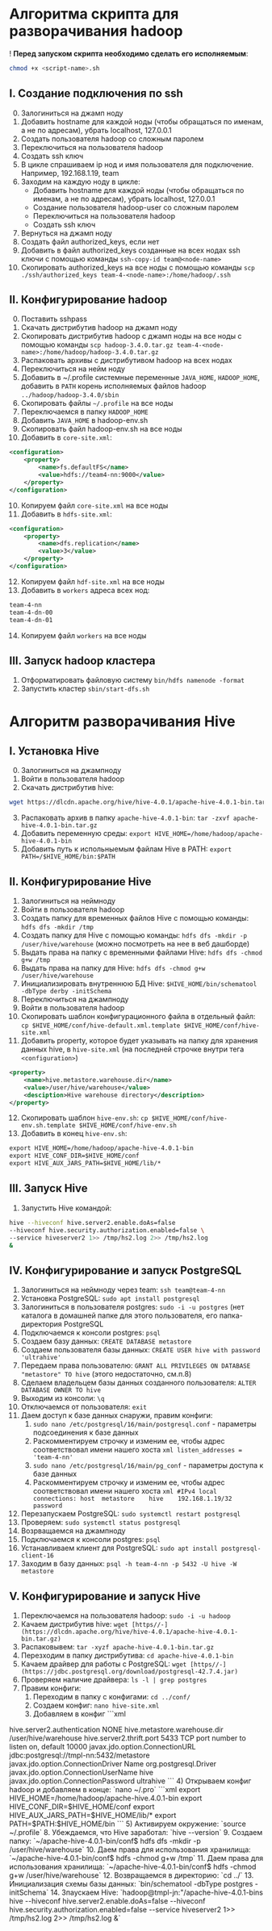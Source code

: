 # Алгоритма скрипта для разворачивания hadoop
! **Перед запуском скрипта необходимо сделать его исполняемым**:
```bash
chmod +x <script-name>.sh
```
## I. Создание подключения по ssh
0. Залогиниться на джамп ноду
1. Добавить hostname для каждой ноды (чтобы обращаться по именам, а не по адресам), убрать localhost, 127.0.0.1
2. Создать пользователя hadoop со сложным паролем
3. Переключиться на пользователя hadoop
4. Создать ssh ключ
5. В цикле спрашиваем ip нод и имя пользователя для подключение. Например, 192.168.1.19, team
6. Заходим на каждую ноду в цикле:
    - Добавить hostname для каждой ноды (чтобы обращаться по именам, а не по адресам), убрать localhost, 127.0.0.1
    - Создание пользователя hadoop-user со сложным паролем
    - Переключиться на пользователя hadoop
    - Создать ssh ключ
7. Вернуться на джамп ноду
8. Создать файл authorized_keys, если нет
9. Добавить в файл authorized_keys созданные на всех нодах ssh ключи с помощью команды `ssh-copy-id team@<node-name>`
10. Скопировать authorized_keys на все ноды с помощью команды `scp ./ssh/authorized_keys team-4-<node-name>:/home/hadoop/.ssh`

## II. Конфигурирование hadoop
0. Поставить sshpass
1. Скачать дистрибутив hadoop на джамп ноду 
2. Скопировать дистрибутив hadoop с джамп ноды на все ноды с помощью команды `scp hadoop-3.4.0.tar.gz team-4-<node-name>:/home/hadoop/hadoop-3.4.0.tar.gz`
3. Распаковать архивы с дистрибутивом hadoop на всех нодах
4. Переключиться на нейм ноду
4. Добавить в ~/.profile системные переменные `JAVA_HOME`, `HADOOP_HOME`, добавить в `PATH` корень исполняемых файлов hadoop `../hadoop/hadoop-3.4.0/sbin`
5. Скопировать файлы `~/.profile` на все ноды
6. Переключаемся в папку `HADOOP_HOME`
7. Добавить `JAVA_HOME` в hadoop-env.sh
8. Скопировать файл hadoop-env.sh на все ноды
9. Добавить в `core-site.xml`:
```xml
<configuration>
    <property>
        <name>fs.defaultFS</name>
        <value>hdfs://team4-nn:9000</value>
    </property>
</configuration>
```
10. Копируем файл `core-site.xml` на все ноды
11. Добавить в `hdfs-site.xml`:
```xml
<configuration>
    <property>
        <name>dfs.replication</name>
        <value>3</value>
    </property>
</configuration>
```
12. Копируем файл `hdf-site.xml` на все ноды
13. Добавить в `workers` адреса всех нод:
```xml
team-4-nn
team-4-dn-00
team-4-dn-01
```
14. Копируем файл `workers` на все ноды
## III. Запуск hadoop кластера
1. Отформатировать файловую систему `bin/hdfs namenode -format`
2. Запустить кластер `sbin/start-dfs.sh`

# Алгоритм разворачивания Hive
## I. Установка Hive
0. Залогиниться на джампноду
1. Войти в пользователя hadoop
2. Скачать дистрибутив hive:
```bash
wget https://dlcdn.apache.org/hive/hive-4.0.1/apache-hive-4.0.1-bin.tar.gz
```
3. Распаковать архив в папку `apache-hive-4.0.1-bin`: `tar -zxvf apache-hive-4.0.1-bin.tar.gz`
4. Добавить переменную среды: `export HIVE_HOME=/home/hadoop/apache-hive-4.0.1-bin`
5. Добавить путь к испольныемым файлам Hive в PATH: `export PATH=/$HIVE_HOME/bin:$PATH`
## II. Конфигурирование Hive
1. Залогиниться на неймноду
2. Войти в пользователя hadoop
3. Создать папку для временных файлов Hive с помощью команды: `hdfs dfs -mkdir /tmp`
4. Создать папку для Hive с помощью команды: `hdfs dfs -mkdir -p /user/hive/warehouse` (можно посмотреть на нее в веб дашборде)
5. Выдать права на папку с временными файлами Hive: `hdfs dfs -chmod g+w /tmp`
6. Выдать права на папку для Hive: `hdfs dfs -chmod g+w /user/hive/warehouse`
7. Инициализировать внутреннюю БД Hive: `$HIVE_HOME/bin/schematool -dbType derby -initSchema`
8. Переключиться на джампноду
9. Войти в пользователя hadoop
10. Скопировать шаблон конфигурационного файла в отдельный файл: `cp $HIVE_HOME/conf/hive-default.xml.template $HIVE_HOME/conf/hive-site.xml`
11. Добавить property, которое будет указывать на папку для хранения данных hive, в `hive-site.xml` (на последней строчке внутри тега `<configuration>`)
```xml
<property>
    <name>hive.metastore.warehouse.dir</name>
    <value>/user/hive/warehouse</value>
    <desciption>Hive warehouse directory</description>
</property>
```
12. Скопировать шаблон `hive-env.sh`: `cp $HIVE_HOME/conf/hive-env.sh.template $HIVE_HOME/conf/hive-env.sh`
13. Добавить в конец `hive-env.sh`:
```xml
export HIVE_HOME=/home/hadoop/apache-hive-4.0.1-bin
export HIVE_CONF_DIR=$HIVE_HOME/conf
export HIVE_AUX_JARS_PATH=$HIVE_HOME/lib/*
```
## III. Запуск Hive
1. Запустить Hive командой:
```bash
hive --hiveconf hive.server2.enable.doAs=false
--hiveconf hive.security.authorization.enabled=false \
--service hiveserver2 1>> /tmp/hs2.log 2>> /tmp/hs2.log
&
```
## IV. Конфигурирование и запуск PostgreSQL
1. Залогиниться на неймноду через team: `ssh team@team-4-nn`
2. Установка PostgreSQL: `sudo apt install postgresql`
3. Залогиниться в пользователя postgres: `sudo -i -u postgres` (нет каталога в домашней папке для этого пользователя, его папка-директория PostgreSQL
4. Подключаемся к консоли postgres: `psql`
5. Создаем базу данных: `CREATE DATABASE metastore`
6. Создаем пользователя базы данных: `CREATE USER hive with password 'ultrahive'`
7. Передаем права пользователю: `GRANT ALL PRIVILEGES ON DATABASE "metastore" TO hive` (этого недостаточно, см.п.8)
8. Сделаем владельцем базы данных созданного пользователя: `ALTER DATABASE OWNER TO hive`
9. Выходим из консоли: `\q`
10. Отключаемся от пользователя: `exit`
11. Даем доступ к базе данных снаружи, правим конфиги:
    1) `sudo nano /etc/postgresql/16/main/postgresql.conf` - параметры подсоединения к базе данных
    2) Раскомментируем строчку и изменим ее, чтобы адрес соответствовал имени нашего хоста ```xml
                                 listen_addresses = 'team-4-nn'
                                 ```
    3) `sudo nano /etc/postgresql/16/main/pg_conf` - параметры доступа к базе данных
    4) Раскомментируем строчку и изменим ее, чтобы адрес соответствовал имени нашего хоста ```xml
                                 #IPv4 local connections:
                                 host  metastore    hive    192.168.1.19/32      password
                                 ```
12. Перезапускаем PostgreSQL: `sudo systemctl restart postgresql`
13. Проверяем: `sudo systemctl status postgresql`
14. Возрващаемся на джампноду 
15. Подключаемся к консоли postgres: `psql`
16. Устанавливаем клиент для PostgreSQL: `sudo apt install postgresql-client-16`
17. Заходим в базу данных: `psql -h team-4-nn -p 5432 -U hive -W metastore`
## V. Конфигурирование и запуск Hive
1. Переключаемся на пользователя hadoop: `sudo -i -u hadoop`
2. Качаем дистрибутив hive: `wget [https//-](https://dlcdn.apache.org/hive/hive-4.0.1/apache-hive-4.0.1-bin.tar.gz)`
3. Распаковывем: `tar -xyzf apache-hive-4.0.1-bin.tar.gz`
4. Перезходим в папку дистрибутива: `cd apache-hive-4.0.1-bin`
5. Качаем драйвер для работы с PostgreSQL: `wget [https//-](https://jdbc.postgresql.org/download/postgresql-42.7.4.jar)`
6. Проверяем наличие драйвера: `ls -l | grep postgres`
7. Правим конфиги:
    1) Переходим в папку с конфигами: `cd ../conf/`
    2) Создаем конфиг: `nano hive-site.xml`
    3) Добавляем в конфиг ```xml
<configuration>
    <property>
        <name>hive.server2.authentication</name>
        <value>NONE</value>
    </property>
    <property>
        <name>hive.metastore.warehouse.dir</name>
        <value>/user/hive/warehouse</value>
    </property>
    <property>
        <name>hive.server2.thrift.port</name>
        <value>5433</value>
        <description>TCP port number to listen on, default 10000</description>
    </property>
    <property>
        <name>javax.jdo.option.ConnectionURL</name>
        <value>jdbc:postgresql://tmpl-nn:5432/metastore</value>
    </property>
    <property>
        <name>javax.jdo.option.ConnectionDriver Name</name>
        <value>org.postgresql.Driver</value>
    </property>
    <property>
        <name>javax.jdo.option.ConnectionUserName</name>
        <value>hive</value>
    </property>
    <property>
        <name> javax.jdo.option.ConnectionPassword</name>
        <value>ultrahive</value>
    </property>
</configuration>
                                 ```
    4) Открываем конфиг hadoop и добавляем в конце: `nano ~/.pro` ```xml
                                 export HIVE_HOME=/home/hadoop/apache-hive.4.0.1-bin
                                 export HIVE_CONF_DIR=$HIVE_HOME/conf
                                 export HIVE_AUX_JARS_PATH=$HIVE_HOME/lib/*
                                 export PATH=$PATH:$HIVE_HOME/bin
                                 ```
    5) Активируем окружение: `source ~/.profile`
8. Убеждаемся, что Hive заработал: `hive --version`
9. Создаем папку: `~/apache-hive-4.0.1-bin/conf$ hdfs dfs -mkdir -p /user/hive/warehouse`
10. Даем права для использования хранилища: `~/apache-hive-4.0.1-bin/conf$ hdfs -chmod g+w /tmp`
11. Даем права для использования хранилища: `~/apache-hive-4.0.1-bin/conf$ hdfs -chmod g+w /user/hive/warehouse`
12. Возвращаемся в директорию: `cd ../`
13. Инициализация схемы базы данных: `bin/schematool -dbType postgres -initSchema`
14. Зпаускаем Hive: `hadoop@tmpl-jn:"/apache-hive-4.0.1-bins hive --hiveconf hive.server2.enable.doAs=false --hiveconf hive.security.authorization.enabled=false --service hiveserver2 1>> /tmp/hs2.log 2>> /tmp/hs2.log &`
                                

